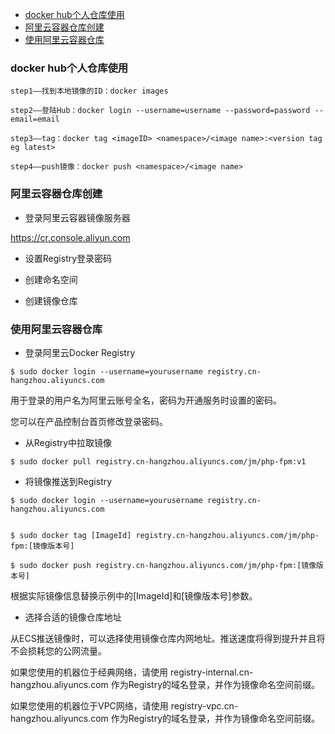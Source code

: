 
<!-- TOC -->

- [docker hub个人仓库使用](#docker-hub个人仓库使用)
- [阿里云容器仓库创建](#阿里云容器仓库创建)
- [使用阿里云容器仓库](#使用阿里云容器仓库)

<!-- /TOC -->


### docker hub个人仓库使用

```
step1——找到本地镜像的ID：docker images

step2——登陆Hub：docker login --username=username --password=password --email=email

step3——tag：docker tag <imageID> <namespace>/<image name>:<version tag eg latest>

step4——push镜像：docker push <namespace>/<image name>
```


### 阿里云容器仓库创建

- 登录阿里云容器镜像服务器 

https://cr.console.aliyun.com

- 设置Registry登录密码

- 创建命名空间

- 创建镜像仓库


### 使用阿里云容器仓库

- 登录阿里云Docker Registry

```
$ sudo docker login --username=yourusername registry.cn-hangzhou.aliyuncs.com
```

用于登录的用户名为阿里云账号全名，密码为开通服务时设置的密码。

您可以在产品控制台首页修改登录密码。

- 从Registry中拉取镜像

```
$ sudo docker pull registry.cn-hangzhou.aliyuncs.com/jm/php-fpm:v1
```

- 将镜像推送到Registry
```
$ sudo docker login --username=yourusername registry.cn-hangzhou.aliyuncs.com


$ sudo docker tag [ImageId] registry.cn-hangzhou.aliyuncs.com/jm/php-fpm:[镜像版本号]

$ sudo docker push registry.cn-hangzhou.aliyuncs.com/jm/php-fpm:[镜像版本号]

```

根据实际镜像信息替换示例中的[ImageId]和[镜像版本号]参数。

- 选择合适的镜像仓库地址

从ECS推送镜像时，可以选择使用镜像仓库内网地址。推送速度将得到提升并且将不会损耗您的公网流量。

如果您使用的机器位于经典网络，请使用 registry-internal.cn-hangzhou.aliyuncs.com 作为Registry的域名登录，并作为镜像命名空间前缀。

如果您使用的机器位于VPC网络，请使用 registry-vpc.cn-hangzhou.aliyuncs.com 作为Registry的域名登录，并作为镜像命名空间前缀。
